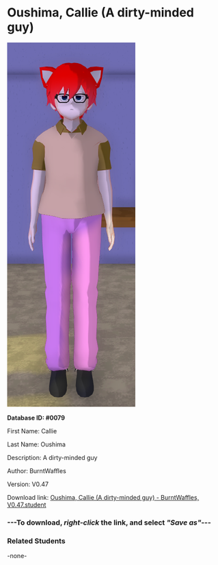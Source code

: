 # Oushima, Callie (A dirty-minded guy)

<img src="Files/Oushima, Callie (A dirty-minded guy).png" title="Oushima, Callie (A dirty-minded guy) - BurntWaffles, V0.47">

**Database ID: #0079**

First Name: Callie

Last Name: Oushima

Description: A dirty-minded guy

Author: BurntWaffles

Version: V0.47

Download link: <a href="https://raw.githubusercontent.com/Arbiter1223/Daigaku-Gurashi-Custom-Students/master/Students/Files/Oushima%2C%20Callie%20(A%20dirty-minded%20guy)%20-%20BurntWaffles%2C%20V0.47.student">Oushima, Callie (A dirty-minded guy) - BurntWaffles, V0.47.student</a>

### ---**To download, _right-click_ the link, and select _"Save as"_**---

### Related Students

-none-
